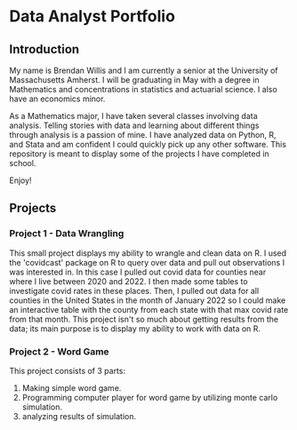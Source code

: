 # Data Analyst Portfolio
## Introduction
My name is Brendan Willis and I am currently a senior at the University of Massachusetts Amherst. I will be graduating in May with a degree in Mathematics and concentrations in statistics and actuarial science. I also have an economics minor.

As a Mathematics major, I have taken several classes involving data analysis. Telling stories with data and learning about different things through analysis is a passion of mine. I have analyzed data on Python, R, and Stata and am confident I could quickly pick up any other software. This repository is meant to display some of the projects I have completed in school.

Enjoy!

## Projects

### Project 1 - Data Wrangling
This small project displays my ability to wrangle and clean data on R. I used the 'covidcast' package on R to query over data and pull out observations I was interested in. In this case I pulled out covid data for counties near where I live between 2020 and 2022. I then made some tables to investigate covid rates in these places. Then, I pulled out data for all counties in the United States in the month of January 2022 so I could make an interactive table with the county from each state with that max covid rate from that month. This project isn't so much about getting results from the data; its main purpose is to display my ability to work with data on R. 

### Project 2 - Word Game
This project consists of 3 parts: 
1) Making simple word game.
2) Programming computer player for word game by utilizing monte carlo simulation.
3) analyzing results of simulation.







